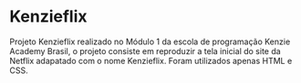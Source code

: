 # Kenzieflix
Projeto Kenzieflix realizado no Módulo 1 da escola de programação Kenzie Academy Brasil, o projeto consiste em reproduzir a tela inicial do site da Netflix adapatado com o nome Kenzieflix. Foram utilizados apenas HTML e CSS.
